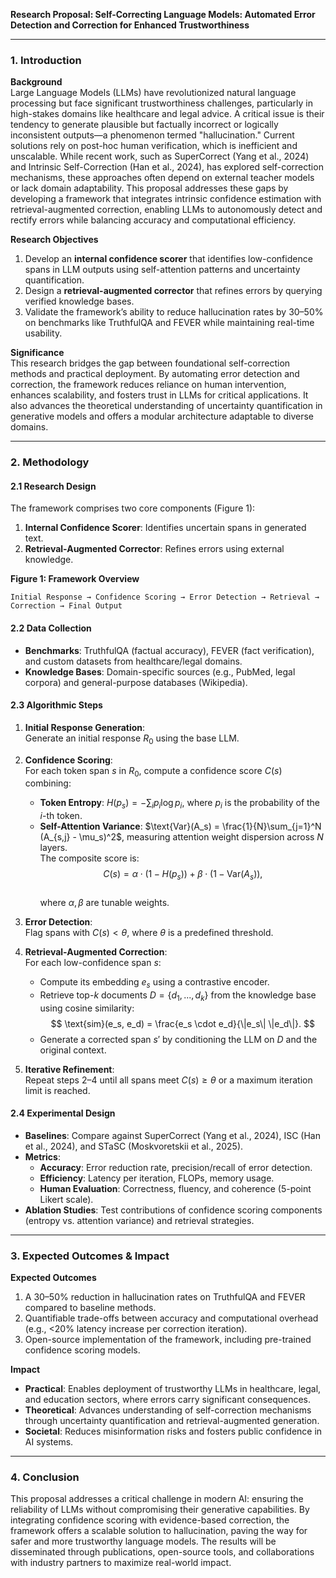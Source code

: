 **Research Proposal: Self-Correcting Language Models: Automated Error Detection and Correction for Enhanced Trustworthiness**

---

### 1. Introduction

**Background**  
Large Language Models (LLMs) have revolutionized natural language processing but face significant trustworthiness challenges, particularly in high-stakes domains like healthcare and legal advice. A critical issue is their tendency to generate plausible but factually incorrect or logically inconsistent outputs—a phenomenon termed "hallucination." Current solutions rely on post-hoc human verification, which is inefficient and unscalable. While recent work, such as SuperCorrect (Yang et al., 2024) and Intrinsic Self-Correction (Han et al., 2024), has explored self-correction mechanisms, these approaches often depend on external teacher models or lack domain adaptability. This proposal addresses these gaps by developing a framework that integrates intrinsic confidence estimation with retrieval-augmented correction, enabling LLMs to autonomously detect and rectify errors while balancing accuracy and computational efficiency.

**Research Objectives**  
1. Develop an **internal confidence scorer** that identifies low-confidence spans in LLM outputs using self-attention patterns and uncertainty quantification.  
2. Design a **retrieval-augmented corrector** that refines errors by querying verified knowledge bases.  
3. Validate the framework’s ability to reduce hallucination rates by 30–50% on benchmarks like TruthfulQA and FEVER while maintaining real-time usability.  

**Significance**  
This research bridges the gap between foundational self-correction methods and practical deployment. By automating error detection and correction, the framework reduces reliance on human intervention, enhances scalability, and fosters trust in LLMs for critical applications. It also advances the theoretical understanding of uncertainty quantification in generative models and offers a modular architecture adaptable to diverse domains.

---

### 2. Methodology

#### 2.1 Research Design
The framework comprises two core components (Figure 1):  
1. **Internal Confidence Scorer**: Identifies uncertain spans in generated text.  
2. **Retrieval-Augmented Corrector**: Refines errors using external knowledge.  

**Figure 1: Framework Overview**  
```
Initial Response → Confidence Scoring → Error Detection → Retrieval → Correction → Final Output
```

#### 2.2 Data Collection  
- **Benchmarks**: TruthfulQA (factual accuracy), FEVER (fact verification), and custom datasets from healthcare/legal domains.  
- **Knowledge Bases**: Domain-specific sources (e.g., PubMed, legal corpora) and general-purpose databases (Wikipedia).  

#### 2.3 Algorithmic Steps  
1. **Initial Response Generation**:  
   Generate an initial response $R_0$ using the base LLM.  

2. **Confidence Scoring**:  
   For each token span $s$ in $R_0$, compute a confidence score $C(s)$ combining:  
   - **Token Entropy**: $H(p_s) = -\sum_{i} p_i \log p_i$, where $p_i$ is the probability of the $i$-th token.  
   - **Self-Attention Variance**: $\text{Var}(A_s) = \frac{1}{N}\sum_{j=1}^N (A_{s,j} - \mu_s)^2$, measuring attention weight dispersion across $N$ layers.  
   The composite score is:  
   $$ C(s) = \alpha \cdot (1 - H(p_s)) + \beta \cdot (1 - \text{Var}(A_s)), $$  
   where $\alpha, \beta$ are tunable weights.  

3. **Error Detection**:  
   Flag spans with $C(s) < \theta$, where $\theta$ is a predefined threshold.  

4. **Retrieval-Augmented Correction**:  
   For each low-confidence span $s$:  
   - Compute its embedding $e_s$ using a contrastive encoder.  
   - Retrieve top-$k$ documents $D = \{d_1, ..., d_k\}$ from the knowledge base using cosine similarity:  
     $$ \text{sim}(e_s, e_d) = \frac{e_s \cdot e_d}{\|e_s\| \|e_d\|}. $$  
   - Generate a corrected span $s'$ by conditioning the LLM on $D$ and the original context.  

5. **Iterative Refinement**:  
   Repeat steps 2–4 until all spans meet $C(s) \geq \theta$ or a maximum iteration limit is reached.  

#### 2.4 Experimental Design  
- **Baselines**: Compare against SuperCorrect (Yang et al., 2024), ISC (Han et al., 2024), and STaSC (Moskvoretskii et al., 2025).  
- **Metrics**:  
  - **Accuracy**: Error reduction rate, precision/recall of error detection.  
  - **Efficiency**: Latency per iteration, FLOPs, memory usage.  
  - **Human Evaluation**: Correctness, fluency, and coherence (5-point Likert scale).  
- **Ablation Studies**: Test contributions of confidence scoring components (entropy vs. attention variance) and retrieval strategies.  

---

### 3. Expected Outcomes & Impact

**Expected Outcomes**  
1. A 30–50% reduction in hallucination rates on TruthfulQA and FEVER compared to baseline methods.  
2. Quantifiable trade-offs between accuracy and computational overhead (e.g., <20% latency increase per correction iteration).  
3. Open-source implementation of the framework, including pre-trained confidence scoring models.  

**Impact**  
- **Practical**: Enables deployment of trustworthy LLMs in healthcare, legal, and education sectors, where errors carry significant consequences.  
- **Theoretical**: Advances understanding of self-correction mechanisms through uncertainty quantification and retrieval-augmented generation.  
- **Societal**: Reduces misinformation risks and fosters public confidence in AI systems.  

---

### 4. Conclusion  
This proposal addresses a critical challenge in modern AI: ensuring the reliability of LLMs without compromising their generative capabilities. By integrating confidence scoring with evidence-based correction, the framework offers a scalable solution to hallucination, paving the way for safer and more trustworthy language models. The results will be disseminated through publications, open-source tools, and collaborations with industry partners to maximize real-world impact.